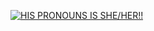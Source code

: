 [![HIS PRONOUNS IS SHE/HER!!](https://64.media.tumblr.com/f7a8f1c77bfc5007cfb04c5fcac175ab/be2e485a7921fa23-fb/s1280x1920/23bfdfb4b0bffd449f7f56fe68bccd601766b662.png)](https://www.tumblr.com/cagelabyrinth/727103012457398272)
